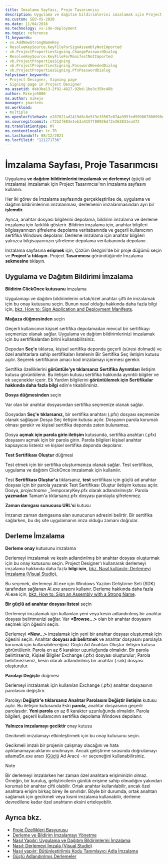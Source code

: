 ```yaml
---
title: İmzalama Sayfası, Proje Tasarımcısı
description: Uygulama ve dağıtım bildirimlerini imzalamak için Project Tasarımcısı'nın İmzalama sayfasını ve ayrıca derlemeyi imzalamak için kullanın.
ms.custom: SEO-VS-2020
ms.date: 11/04/2016
ms.technology: vs-ide-deployment
ms.topic: reference
f1_keywords:
- vs.AddNewStrongNameKey
- ResolveKeySource.KeyFileForSignAssemblyNotImported
- vb.ProjectPropertiesSigning.ChangePasswordDialog
- ResolveKeySource.KeyFileForManifestNotImported
- vb.ProjectPropertiesSigning
- vb.ProjectPropertiesSigning.PasswordNeededDialog
- vb.ProjectPropertiesSigning.PfxPasswordDialog
helpviewer_keywords:
- Project Designer, Signing page
- Signing page in Project Designer
ms.assetid: dab3ba13-2f92-4827-92bd-1be3c35bc48b
author: Mikejo5000
ms.author: mikejo
manager: jmartens
ms.workload:
- multiple
ms.openlocfilehash: e287821ad2419d8c8e5f3e33567e874a995fed999867800998e5cb358166a75b
ms.sourcegitcommit: c72b2f603e1eb3a4157f00926df2e263831ea472
ms.translationtype: MT
ms.contentlocale: tr-TR
ms.lasthandoff: 08/12/2021
ms.locfileid: "121271736"
---
```

# <a name="signing-page-project-designer"></a>İmzalama Sayfası, Proje Tasarımcısı

Uygulama **ve dağıtım** **bildirimlerini imzalamak ve derlemeyi** (güçlü ad imzalama) imzalamak için Project Tasarımcısı'nın İmzalama sayfasını kullanın.

Her iki görev de İmzalama sayfasında gerçekleştirilse de, uygulama ve dağıtım bildirimlerinin imzalanması, derlemenin imzalanmasından ayrı bir **işlemdir.**

Ayrıca, anahtar dosyası bilgilerini depolama, bildirim imzalama ve derleme imzalama için farklılık gösterir. Bildirim imzalama için, anahtar bilgileri bilgisayarınızın şifreleme depolama veritabanında ve geçerli kullanıcının sertifika Windows depolanır. Derleme imzalama için anahtar bilgileri yalnızca bilgisayarınızın şifreleme depolama veritabanında depolanır.

İmzalama sayfasına **erişmek** için, Çözüm Gezgini'de bir proje düğümü seçin ve  **Project'a** **tıklayın.** Project **Tasarımcısı** göründüğünde İmzalama **sekmesine** tıklayın.

## <a name="application-and-deployment-manifest-signing"></a>Uygulama ve Dağıtım Bildirimi İmzalama

**Bildirim ClickOnce kutusunu** imzalama

Uygulamayı ve dağıtım bildirimlerini ortak/özel anahtar çifti ile imzalamak için bu onay kutusunu seçin. Bunun nasıl olduğu hakkında daha fazla bilgi için, [bkz. How to: Sign Application and Deployment Manifests](../../ide/how-to-sign-application-and-deployment-manifests.md).

**Mağaza düğmesinden** seçin

Geçerli kullanıcının kişisel sertifika depolamadan mevcut bir sertifikayı seçmenize olanak sağlar. Uygulama ve dağıtım bildirimlerinizi imzalamak için bu sertifikalardan birini kullanabilirsiniz.

Depodan **Seç'e** tıklarsa, kişisel sertifika deponda geçerli (süresi dolmadı) ve özel anahtarlara sahip sertifikaları listelenin Bir Sertifika Seç iletişim kutusu açılır.  Seçerek sertifikanın amacı kod imzalamayı içermesi gerekir.

Sertifika özelliklerini **görüntüle'ye tıklarsanız** **Sertifika Ayrıntıları** iletişim kutusu görüntülenir. Bu iletişim kutusu sertifika hakkında ayrıntılı bilgiler ve ek seçenekler içerir. Ek Yardım bilgilerini **görüntülemek için Sertifikalar hakkında daha fazla bilgi** edin'e tıkabilirsiniz.

**Dosya düğmesinden** seçin

Var olan bir anahtar dosyasından sertifika seçmenize olanak sağlar.

Dosyadan **Seç'e** **tıklarsanız,** bir sertifika anahtarı (.pfx) dosyası seçmenize olanak sağlayan Dosya Seç iletişim kutusu açılır. Dosyanın parola korumalı olması gerekir ve kişisel sertifika deponda zaten bulunamaz.

Dosya **açmak için parola girin iletişim** kutusunda, sertifika anahtarı (.pfx) dosyasını açmak için bir parola girin. Parola bilgileri kişisel anahtar kapsayıcısı listeniz ve kişisel sertifika deponda depolanır.

**Test Sertifikası Oluştur** düğmesi

Test etmek için bir sertifika oluşturmanıza olanak sağlar. Test sertifikası, uygulama ve dağıtım ClickOnce imzalamak için kullanılır.

Test **Sertifikası Oluştur'a** tıklarsanız, **test** sertifikası için güçlü ad anahtar dosyası için bir parola yazarak Test Sertifikası Oluştur iletişim kutusu açılır. Dosya, *projectname* _TemporaryKey.pfx olarak adlandırılmıştır. Parola **yazmadan** Tamam'a tıklarsanız.pfx dosyası parolayla şifrelenmez.

**Zaman damgası sunucusu URL'si** kutusu

İmzanızı zaman damgasına alan sunucunun adresini belirtir. Bir sertifika sağlarken, bu dış site uygulamanın imza olduğu zamanı doğrular.

## <a name="assembly-signing"></a>Derleme İmzalama

**Derleme onay** kutusunu imzalama

Derlemeyi imzalamak ve kesin adlandırılmış bir anahtar dosyası oluşturmak için bu onay kutusunu seçin. Project Designer'ı kullanarak derlemeyi imzalama hakkında daha fazla **bilgi için,** [bkz. Nasıl kullanılır: Derlemeyi İmzalama (Visual Studio).](../managing-assembly-and-manifest-signing.md#how-to-sign-an-assembly-in-visual-studio)

Bu seçenek, derlemeyi Al.exe için Windows Yazılım Geliştirme Seti (SDK) tarafından sağlanan Al.exe aracını kullanır. Derleme hakkında daha fazla Al.exe için, [bkz. How to: Sign an Assembly with a Strong Name](/dotnet/framework/app-domains/how-to-sign-an-assembly-with-a-strong-name).

**Bir güçlü ad anahtar dosyası listesi** seçin

Derlemeyi imzalamak için kullanılan yeni veya kesin adlandırılmış bir anahtar dosyası belirtmenizi sağlar. Var **\<Browse...>** olan bir anahtar dosyasını seçmek için öğesini seçin.

Derlemeyi **\<New...>** imzalamak için yeni bir anahtar dosyası oluşturmak için öğesini seçin. Anahtar **dosyası adı belirtmek** ve anahtar dosyasını parolayla korumak için kullanabileceğiniz Güçlü Ad Anahtarı Oluştur iletişim kutusu görüntülenir. Parola en az 6 karakter uzunluğunda olmalıdır. Bir parola belirtirseniz, Kişisel Bilgiler Exchange (.pfx) dosyası oluşturulur; Parola belirtmezseniz, kesin olarak adlandırılmış bir anahtar (.snk) dosyası oluşturulur.

**Parolayı Değiştir** düğmesi

Derlemeyi imzalamak için kullanılan Exchange (.pfx) anahtar dosyasının parolasını değiştirir.

Parolayı **Değiştir'e** **tıklarsanız Anahtar Parolasını Değiştir iletişim** kutusu açılır. Bu iletişim kutusunda Eski **parola,** anahtar dosyasının geçerli parolasıdır. **Yeni parola** en az 6 karakter uzunluğunda olmalıdır. Parola bilgileri, geçerli kullanıcının sertifika depolama Windows depolanır.

**Yalnızca imzalamayı geciktir** onay kutusu

Gecikmeli imzalamayı etkinleştirmek için bu onay kutusunu seçin.

Gecikmeli imzalı bir projenin çalışmay olacağını ve hata ayıklanamayacaklarını unutmayın. Ancak geliştirme sırasında doğrulamayı atlamaSn.exe aracı [ (Güçlü](/dotnet/framework/tools/sn-exe-strong-name-tool) Ad Aracı) `-Vr` seçeneğini kullanabilirsiniz.

> [!NOTE]
> Bir derlemeyi imzalarken her zaman özel anahtara erişiminizin olmaz. Örneğin, bir kuruluş, geliştiricilerin günlük erişime sahip olmadığını yakından korumalı bir anahtar çifti olabilir. Ortak anahtar kullanılabilir, ancak özel anahtara erişim birkaç birey ile sınırlıdır. Böyle bir durumda, ortak  anahtarı  sağlamak için gecikmeli veya kısmi imzalama kullanabilir, derleme devredilene kadar özel anahtarın eksini erteleyebilir.

## <a name="see-also"></a>Ayrıca bkz.

- [Proje Özellikleri Başvurusu](../../ide/reference/project-properties-reference.md)
- [Derleme ve Bildirim İmzalamayı Yönetme](../../ide/managing-assembly-and-manifest-signing.md)
- [Nasıl Yapılır: Uygulama ve Dağıtım Bildirimlerini İmzalama](../../ide/how-to-sign-application-and-deployment-manifests.md)
- [Nasıl: Derlemeyi İmzala (Visual Studio)](../managing-assembly-and-manifest-signing.md#how-to-sign-an-assembly-in-visual-studio)
- [Nasıl yapılır: Bütünleştirilmiş Kodu Tanımlayıcı Adla İmzalama](/dotnet/framework/app-domains/how-to-sign-an-assembly-with-a-strong-name)
- [Güçlü Adlandırılmış Derlemeler](/dotnet/framework/app-domains/strong-named-assemblies)
